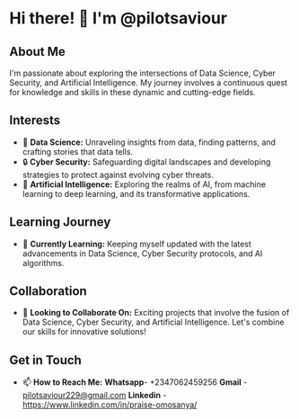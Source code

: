 # Hi there! 👋 I'm @pilotsaviour

## About Me

I'm passionate about exploring the intersections of Data Science, Cyber Security, and Artificial Intelligence. My journey involves a continuous quest for knowledge and skills in these dynamic and cutting-edge fields.

## Interests

- 👀 **Data Science:** Unraveling insights from data, finding patterns, and crafting stories that data tells.
- 🔒 **Cyber Security:** Safeguarding digital landscapes and developing strategies to protect against evolving cyber threats.
- 🤖 **Artificial Intelligence:** Exploring the realms of AI, from machine learning to deep learning, and its transformative applications.

## Learning Journey

- 🌱 **Currently Learning:** Keeping myself updated with the latest advancements in Data Science, Cyber Security protocols, and AI algorithms.
  
## Collaboration

- 💞️ **Looking to Collaborate On:** Exciting projects that involve the fusion of Data Science, Cyber Security, and Artificial Intelligence. Let's combine our skills for innovative solutions!

## Get in Touch

- 📫 **How to Reach Me:** **Whatsapp**- +2347062459256 **Gmail** - pilotsaviour229@gmail.com **Linkedin** - https://www.linkedin.com/in/praise-omosanya/

